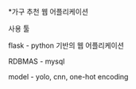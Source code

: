 *가구 추천 웹 어플리케이션

사용 툴

flask - python 기반의 웹 어플리케이션

RDBMAS - mysql

model - yolo, cnn, one-hot encoding
